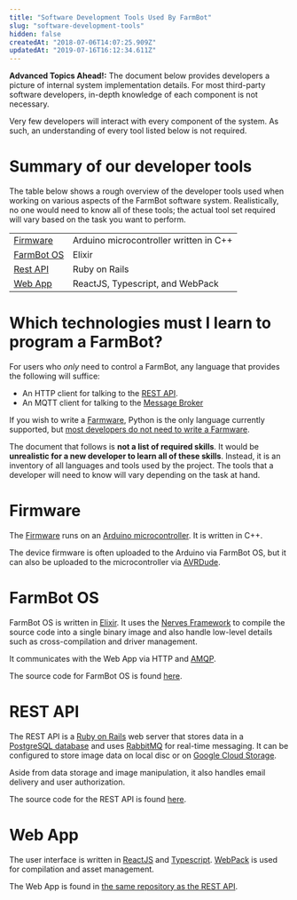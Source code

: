 ```yaml
---
title: "Software Development Tools Used By FarmBot"
slug: "software-development-tools"
hidden: false
createdAt: "2018-07-06T14:07:25.909Z"
updatedAt: "2019-07-16T16:12:34.611Z"
---
```


__Advanced Topics Ahead!:__
The document below provides developers a picture of internal system implementation details. For most third-party software developers, in-depth knowledge of each component is not necessary.

Very few developers will interact with every component of the system. As such, an understanding of every tool listed below is not required.

# Summary of our developer tools
The table below shows a rough overview of the developer tools used when working on various aspects of the FarmBot software system. Realistically, no one would need to know all of these tools; the actual tool set required will vary based on the task you want to perform.

|                              |                              |
|------------------------------|------------------------------|
|[Firmware](#section-firmware) |Arduino microcontroller written in C++
|[FarmBot OS](#section-farmbot-os)|Elixir
|[Rest API](#section-rest-api) |Ruby on Rails
|[Web App](#section-web-app)   |ReactJS, Typescript, and WebPack

# Which technologies must I learn to program a FarmBot?

For users who _only_ need to control a FarmBot, any language that provides the following will suffice:

 * An HTTP client for talking to the [REST API](/v7/Documentation/web-app/rest-api.md).
 * An MQTT client for talking to the [Message Broker](/v7/Documentation/web-app/message-broker.md)

If you wish to write a [Farmware](/v7/Documentation/farmware.md), Python is the only language currently supported, but [most developers do not need to write a Farmware](/v7/Documentation/farmware/you-might-not-need-farmware.md).

The document that follows is **not a list of required skills**. It would be **unrealistic for a new developer to learn all of these skills**. Instead, it is an inventory of all languages and tools used by the project. The tools that a developer will need to know will vary depending on the task at hand.

# Firmware

The [Firmware](https://github.com/FarmBot/farmbot-arduino-firmware) runs on an [Arduino microcontroller](https://farm.bot/shop/arduino-mega-2560/). It is written in C++.

The device firmware is often uploaded to the Arduino via FarmBot OS, but it can also be uploaded to the microcontroller via [AVRDude](https://www.nongnu.org/avrdude/).

# FarmBot OS

FarmBot OS is written in [Elixir](https://elixir-lang.org). It uses the [Nerves Framework](https://nerves-project.org) to compile the source code into a single binary image and also handle low-level details such as cross-compilation and driver management.

It communicates with the Web App via HTTP and [AMQP](https://www.amqp.org).

The source code for FarmBot OS is found [here](https://github.com/FarmBot/farmbot_os).

# REST API

The REST API is a [Ruby on Rails](https://rubyonrails.org) web server that stores data in a [PostgreSQL database](https://www.postgresql.org/about/) and uses [RabbitMQ](https://www.rabbitmq.com) for real-time messaging. It can be configured to store image data on local disc or on [Google Cloud Storage](https://cloud.google.com/storage/).

Aside from data storage and image manipulation, it also handles email delivery and user authorization.

The source code for the REST API is found [here](https://github.com/FarmBot/Farmbot-Web-App).

# Web App

The user interface is written in [ReactJS](https://reactjs.org) and [Typescript](https://www.typescriptlang.org). [WebPack](https://webpack.js.org) is used for compilation and asset management.

The Web App is found in [the same repository as the REST API](https://github.com/FarmBot/Farmbot-Web-App).
